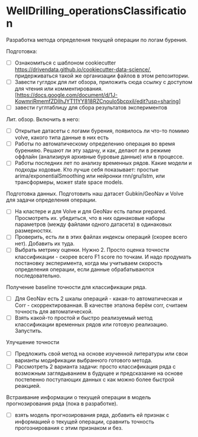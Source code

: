 # WellDrilling_operationsClassification
Разработка метода определения текущей операции по логам бурения.

Подготовка:
- [ ] Ознакомиться с шаблоном cookiecutter https://drivendata.github.io/cookiecutter-data-science/, придерживаться такой же организации файлов в этом репозитории.
- [ ] Завести гуглдок для лит обзора, приложить сюда ссылку с доступом для чтения или комментирования. [https://docs.google.com/document/d/1J-KowmriRmemfZDlIhJYT11YY818RZCnouIo5bcpxiI/edit?usp=sharing]
- [ ] завести гуглтаблицу для сбора результатов экспериментов

Лит. обзор. Включить в него:
- [ ] Открытые датасеты с логами бурения, появилось ли что-то помимо volve, какого типа данные в них есть
- [ ] Работы по автоматическому определению операция во время буренияю. Решают ли эту задачу, и как, делают ли в режиме оффлайн (анализируя архивные буровые данные) или в процессе.
- [ ] Работы последних лет по анализу временных рядов. Какие модели и подходы ходовые. Кто лучше себя показывает: простые arima/exponentialSmoothing или нейронки rnn/gru/lstm, или трансформеры, может state space models.

Подготовка данных.
Подготовить наш датасет Gubkin/GeoNav и Volve для задачи определения операции.
 - [ ] На кластере и для Volve и для GeoNav есть папки prepared. Просмотреть их. убедиться, что в них одинаковые наборы параметров (между файлами одного датасета) в одинаковых размерностях.
 - [ ] Проверить, есть ли в этих файлах индексы операций (скорее всего нет). Добавить их туда.
 - [ ] Выбрать метрику оценки.  Нужно 2. Просто оценка точности классификации - скорее всего F1 score по точкам. И надо продумать постановку эксперимента, когда мы учитываем скорость определения операции, если данные обрабатываются последовательно.

Получение baseline точности для классификации ряда.
- [ ] Для GeoNav есть 2 шкалы операций - какая-то автоматическая и Corr - скорректированная. В качестве эталона берём corr, считаем точность для автоматической.
- [ ] Взять какой-то простой и быстро реализуемый метод классификации временных рядов или готовую реализацию. Запустить. 

Улучшение точности
- [ ] Предложить свой метод на основе изученной литературы или свои варианты модификации выбранного готового метода.
- [ ] Рассмотреть 2 варианта задачи: просто классификация ряда с возможным заглядыванием в будущее и предсказание на основе постепенно поступающих данных с как можно более быстрой реакцией.

Встраивание  информации о текущей операции в модель прогнозирования ряда (пока в разработке).
- [ ] взять модель прогнозирования ряда, добавить ей признак с информацией о текущей операции, сравнить точность прогознирования с этим признаком и без.


